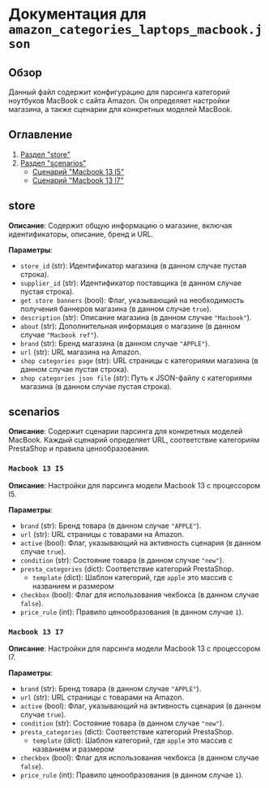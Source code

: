 # Документация для `amazon_categories_laptops_macbook.json`

## Обзор

Данный файл содержит конфигурацию для парсинга категорий ноутбуков MacBook с сайта Amazon. Он определяет настройки магазина, а также сценарии для конкретных моделей MacBook.

## Оглавление

1.  [Раздел "store"](#store)
2.  [Раздел "scenarios"](#scenarios)
    -   [Сценарий "Macbook 13 I5"](#macbook-13-i5)
    -   [Сценарий "Macbook 13 I7"](#macbook-13-i7)

<a name="store"></a>
## store

**Описание**: Содержит общую информацию о магазине, включая идентификаторы, описание, бренд и URL.

**Параметры**:

-   `store_id` (str): Идентификатор магазина (в данном случае пустая строка).
-   `supplier_id` (str): Идентификатор поставщика (в данном случае пустая строка).
-   `get store banners` (bool): Флаг, указывающий на необходимость получения баннеров магазина (в данном случае `true`).
-   `description` (str): Описание магазина (в данном случае `"Macbook"`).
-   `about` (str): Дополнительная информация о магазине (в данном случае `"Macbook ref"`).
-   `brand` (str): Бренд магазина (в данном случае `"APPLE"`).
-    `url` (str): URL магазина на Amazon.
-   `shop categories page` (str): URL страницы с категориями магазина (в данном случае пустая строка).
-   `shop categories json file` (str): Путь к JSON-файлу с категориями магазина (в данном случае пустая строка).

<a name="scenarios"></a>
## scenarios

**Описание**: Содержит сценарии парсинга для конкретных моделей MacBook. Каждый сценарий определяет URL, соответствие категориям PrestaShop и правила ценообразования.

<a name="macbook-13-i5"></a>
### `Macbook 13 I5`

**Описание**: Настройки для парсинга модели Macbook 13 с процессором I5.

**Параметры**:

-   `brand` (str): Бренд товара (в данном случае `"APPLE"`).
-   `url` (str): URL страницы с товарами на Amazon.
-   `active` (bool): Флаг, указывающий на активность сценария (в данном случае `true`).
-   `condition` (str): Состояние товара (в данном случае `"new"`).
-   `presta_categories` (dict): Соответствие категорий PrestaShop.
     - `template` (dict): Шаблон категорий, где `apple` это массив с названием и размером
-   `checkbox` (bool): Флаг для использования чекбокса (в данном случае `false`).
-   `price_rule` (int): Правило ценообразования (в данном случае `1`).

<a name="macbook-13-i7"></a>
### `Macbook 13 I7`

**Описание**: Настройки для парсинга модели Macbook 13 с процессором I7.

**Параметры**:

-   `brand` (str): Бренд товара (в данном случае `"APPLE"`).
-   `url` (str): URL страницы с товарами на Amazon.
-   `active` (bool): Флаг, указывающий на активность сценария (в данном случае `true`).
-   `condition` (str): Состояние товара (в данном случае `"new"`).
-    `presta_categories` (dict): Соответствие категорий PrestaShop.
      - `template` (dict): Шаблон категорий, где `apple` это массив с названием и размером
-   `checkbox` (bool): Флаг для использования чекбокса (в данном случае `false`).
-   `price_rule` (int): Правило ценообразования (в данном случае `1`).